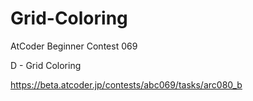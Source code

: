 # Grid-Coloring
AtCoder Beginner Contest 069

D - Grid Coloring

https://beta.atcoder.jp/contests/abc069/tasks/arc080_b
